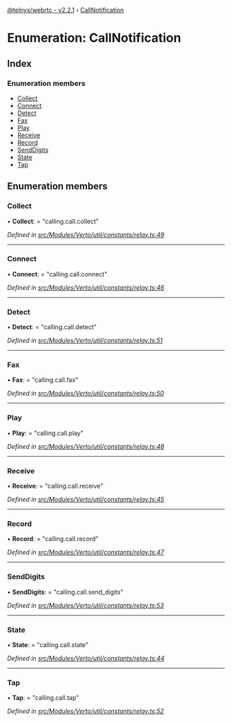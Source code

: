 [@telnyx/webrtc - v2.2.1](../README.md) › [CallNotification](callnotification.md)

# Enumeration: CallNotification

## Index

### Enumeration members

* [Collect](callnotification.md#collect)
* [Connect](callnotification.md#connect)
* [Detect](callnotification.md#detect)
* [Fax](callnotification.md#fax)
* [Play](callnotification.md#play)
* [Receive](callnotification.md#receive)
* [Record](callnotification.md#record)
* [SendDigits](callnotification.md#senddigits)
* [State](callnotification.md#state)
* [Tap](callnotification.md#tap)

## Enumeration members

###  Collect

• **Collect**: = "calling.call.collect"

*Defined in [src/Modules/Verto/util/constants/relay.ts:49](https://github.com/team-telnyx/webrtc/blob/1cfde20/packages/js/src/Modules/Verto/util/constants/relay.ts#L49)*

___

###  Connect

• **Connect**: = "calling.call.connect"

*Defined in [src/Modules/Verto/util/constants/relay.ts:46](https://github.com/team-telnyx/webrtc/blob/1cfde20/packages/js/src/Modules/Verto/util/constants/relay.ts#L46)*

___

###  Detect

• **Detect**: = "calling.call.detect"

*Defined in [src/Modules/Verto/util/constants/relay.ts:51](https://github.com/team-telnyx/webrtc/blob/1cfde20/packages/js/src/Modules/Verto/util/constants/relay.ts#L51)*

___

###  Fax

• **Fax**: = "calling.call.fax"

*Defined in [src/Modules/Verto/util/constants/relay.ts:50](https://github.com/team-telnyx/webrtc/blob/1cfde20/packages/js/src/Modules/Verto/util/constants/relay.ts#L50)*

___

###  Play

• **Play**: = "calling.call.play"

*Defined in [src/Modules/Verto/util/constants/relay.ts:48](https://github.com/team-telnyx/webrtc/blob/1cfde20/packages/js/src/Modules/Verto/util/constants/relay.ts#L48)*

___

###  Receive

• **Receive**: = "calling.call.receive"

*Defined in [src/Modules/Verto/util/constants/relay.ts:45](https://github.com/team-telnyx/webrtc/blob/1cfde20/packages/js/src/Modules/Verto/util/constants/relay.ts#L45)*

___

###  Record

• **Record**: = "calling.call.record"

*Defined in [src/Modules/Verto/util/constants/relay.ts:47](https://github.com/team-telnyx/webrtc/blob/1cfde20/packages/js/src/Modules/Verto/util/constants/relay.ts#L47)*

___

###  SendDigits

• **SendDigits**: = "calling.call.send_digits"

*Defined in [src/Modules/Verto/util/constants/relay.ts:53](https://github.com/team-telnyx/webrtc/blob/1cfde20/packages/js/src/Modules/Verto/util/constants/relay.ts#L53)*

___

###  State

• **State**: = "calling.call.state"

*Defined in [src/Modules/Verto/util/constants/relay.ts:44](https://github.com/team-telnyx/webrtc/blob/1cfde20/packages/js/src/Modules/Verto/util/constants/relay.ts#L44)*

___

###  Tap

• **Tap**: = "calling.call.tap"

*Defined in [src/Modules/Verto/util/constants/relay.ts:52](https://github.com/team-telnyx/webrtc/blob/1cfde20/packages/js/src/Modules/Verto/util/constants/relay.ts#L52)*

